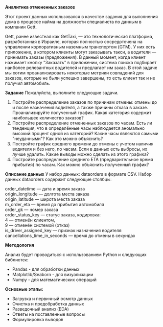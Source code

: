 **Аналитика отмененных заказов**

Этот проект данных использовался в качестве задания для выполнения дома в процессе найма на должности специалиста по данным в компании Gett.

Gett, ранее известная как GetTaxi, — это технологическая платформа, разработанная в Израиле, которая полностью сосредоточена на управлении корпоративным наземным транспортом (GTM). У них есть приложение, в котором клиенты могут заказывать такси, а водители — принимать заказы (предложения). В данный момент, когда клиент нажимает кнопку "Заказать" в приложении, система поиска подбирает наиболее релевантных водителей и предлагает им заказ. В этой задаче мы хотим проанализировать некоторые метрики совпадений для заказов, которые не были успешно завершены, то есть клиент так и не получил автомобиль.

**Задание**
Пожалуйста, выполните следующие задачи.

1) Постройте распределение заказов по причинам отмены: отмены до и после назначения водителя, а также причины отказа в заказе. Проанализируйте полученный график. Какая категория содержит наибольшее количество заказов?
2) Постройте распределение отмененных заказов по часам. Есть ли тенденция, что в определённые часы наблюдается аномально высокий процент одной из категорий? Какие часы являются самыми "неудачными"? Как это можно объяснить?
3) Постройте график среднего времени до отмены с учетом наличия водителя и без него, по часам. Если в данных есть выбросы, их лучше удалить. Какие выводы можно сделать из этого графика?
4) Постройте распределение среднего ETA (предварительное время прибытия) по часам. Как можно объяснить полученный график?
   
**Описание данных**
У набор данных: dataorders в формате CSV. Набор данных dataorders содержит следующие столбцы:

order_datetime — дата и время заказа  
origin_longitude — долгота места заказа  
origin_latitude — широта места заказа  
m_order_eta — время до прибытия автомобиля  
order_gk — номер заказа  
order_status_key — статус заказа, кодировка:  
4 — отменён клиентом,  
9 — отменён системой (отказ)  
is_driver_assigned_key — признак назначения водителя  
cancellations_time_in_seconds — время до отмены в секундах  

**Методология**  

Анализ будет проводиться с использованием Python и следующих библиотек:

- Pandas - для обработки данных  
- Matplotlib/Seaborn - для визуализации  
- Numpy - для математических операций  

**Основные этапы:**

- Загрузка и первичный осмотр данных
- Очистка и предобработка данных
- Разведочный анализ (EDA)
- Ответы на поставленные вопросы
- Формулировка выводов 
